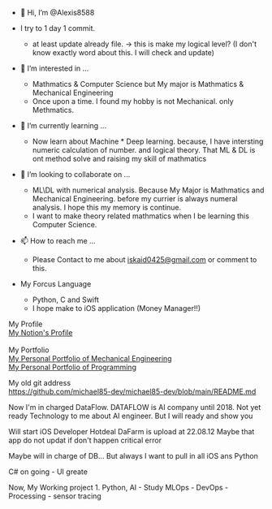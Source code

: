 - 👋 Hi, I’m @Alexis8588

- I try to 1 day 1 commit.
    - at least update already file. -> this is make my logical level? (I don't know exactly word about this. I will check and update)

- 👀 I’m interested in ...
    - Mathmatics & Computer Science but My major is Mathmatics & Mechanical Engineering
    - Once upon a time. I found my hobby is not Mechanical. only Methmatics.

- 🌱 I’m currently learning ...
    - Now learn about Machine * Deep learning. because, I have intersting numeric calculation of number. and logical theory. That ML & DL is ont method solve and raising my skill of mathmatics

- 💞️ I’m looking to collaborate on ...
    - ML\DL with numerical analysis. Because My Major is Mathmatics and Mechanical Engineering. before my currier is always numeral analysis. I hope this my memory is continue. 
    - I want to make theory related mathmatics when I be learning this Computer Science.
    
- 📫 How to reach me ...
    - Please Contact to me about iskaid0425@gmail.com or comment to this. 

- My Forcus Language
    - Python, C and Swift
    - I hope make to iOS application (Money Manager!!)

My Profile<br>
<a href="[https://knotty-starfish-76f.notion.site/Michael-99a41bd28cc44d5d95ae8faff7ec0006](https://www.notion.so/alexis8588/Michael-99a41bd28cc44d5d95ae8faff7ec0006?pvs=4)">My Notion's Profile</a> <br>
<br>
My Portfolio<br>
<a href="https://knotty-starfish-76f.notion.site/95164bf46eaf4918a90f519806f8709b">My Personal Portfolio of Mechanical Engineering</a> <br>
<a href="https://knotty-starfish-76f.notion.site/f8b6a771f3374ba98a0f5feafcd8254a">My Personal Portfolio of Programming</a> <br>

My old git address <br>
https://github.com/michael85-dev/michael85-dev/blob/main/README.md

Now I'm in charged DataFlow.
DATAFLOW is AI company until 2018.
Not yet ready Technology to me about AI engineer. 
But I will ready and show you

Will start iOS Developer
Hotdeal DaFarm is upload at 22.08.12
Maybe that app do not updat if don't happen critical error

Maybe will in charge of DB...
But always I want to pull in all iOS ans Python<p>

C# on going - UI greate
    
Now, My Working project
    1. Python, AI
        - Study MLOps
        - DevOps
        - Processing
        - sensor tracing
